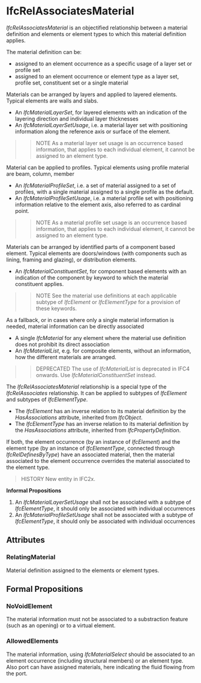 # IfcRelAssociatesMaterial

_IfcRelAssociatesMaterial_ is an objectified relationship between a material definition and elements or element types to which this material definition applies.

The material definition can be:

* assigned to an element occurrence as a specific usage of a layer set or profile set
* assigned to an element occurrence or element type as a layer set, profile set, constituent set or a single material

Materials can be arranged by layers and applied to layered elements. Typical elements are walls and slabs.

* An _IfcMaterialLayerSet_, for layered elements with an indication of the layering direction and individual layer thicknesses
* An _IfcMaterialLayerSetUsage_, i.e. a material layer set with positioning information along the reference axis or surface of the element.
>> NOTE  As a material layer set usage is an occurrence based information, that applies to each individual element, it cannot be assigned to an element type.

Material can be applied to profiles. Typical elements using profile material are beam, column, member

* An _IfcMaterialProfileSet_, i.e. a set of material assigned to a set of profiles, with a single material assigned to a single profile as the default.
* An _IfcMaterialProfileSetUsage_, i.e. a material profile set with positioning information relative to the element axis, also referred to as cardinal point.
>> NOTE  As a material profile set usage is an occurrence based information, that applies to each individual element, it cannot be assigned to an element type.

Materials can be arranged by identified parts of a component based element. Typical elements are doors/windows (with components such as lining, framing and glazing), or distribution elements.

* An _IfcMaterialConstituentSet_, for component based elements with an indication of the component by keyword to which the material constituent applies.
>> NOTE  See the material use definitions at each applicable subtype of _IfcElement_ or _IfcElementType_ for a provision of these keywords.

As a fallback, or in cases where only a single material information is needed, material information can be directly associated

* A single _IfcMaterial_ for any element where the material use definition does not prohibit its direct association
* An _IfcMaterialList_, e.g. for composite elements, without an information, how the different materials are arranged.
>> DEPRECATED  The use of _IfcMaterialList_ is deprecated in IFC4 onwards. Use _IfcMaterialConstituentSet_ instead.

The _IfcRelAssociatesMaterial_ relationship is a special type of the _IfcRelAssociates_ relationship. It can be applied to subtypes of _IfcElement_ and subtypes of _IfcElementType_.

* The _IfcElement_ has an inverse relation to its material definition by the _HasAssociations_ attribute, inherited from _IfcObject_.
* The _IfcElementType_ has an inverse relation to its material definition by the _HasAssociations_ attribute, inherited from _IfcPropertyDefinition_.

If both, the element occurrence (by an instance of _IfcElement_) and the element type (by an instance of _IfcElementType_, connected through _IfcRelDefinesByType_) have an associated material, then the material associated to the element occurrence overrides the material associated to the element type.

> HISTORY  New entity in IFC2x.

**Informal Propositions**

1. An _IfcMaterialLayerSetUsage_ shall not be associated with a subtype of _IfcElementType_, it should only be associated with individual occurrences
2. An _IfcMaterialProfileSetUsage_ shall not be associated with a subtype of _IfcElementType_, it should only be associated with individual occurrences

## Attributes

### RelatingMaterial
Material definition assigned to the elements or element types.

## Formal Propositions

### NoVoidElement
The material information must not be associated to a substraction feature (such as an opening) or to a virtual element.

### AllowedElements
The material information, using _IfcMaterialSelect_ should be associated to an element occurrence (including structural members) or an element type. Also port can have assigned materials, here indicating the fluid flowing from the port.
